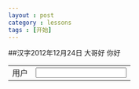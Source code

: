 ```yaml
---
layout : post
category : lessons
tags : [开始]
---
```

##汉字2012年12月24日
 大哥好
 你好
<html>
<table>
<tr><td>用户</td>
 <td><input type=text  name=name  /></td>
</tr>
</table>
</html>



